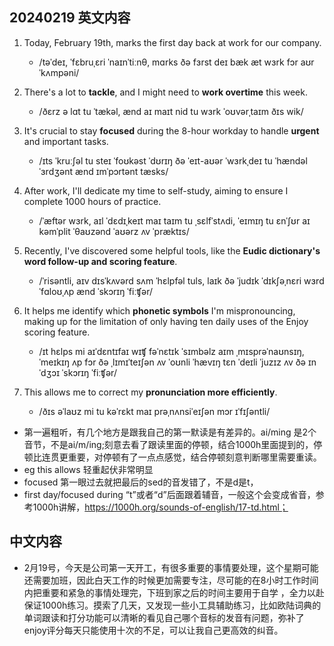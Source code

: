## 20240219 英文内容

1. Today, February 19th, marks the first day back at work for our company.
   - /təˈdeɪ, ˈfɛbruˌɛri ˈnaɪnˈtiːnθ, mɑrks ðə fɜrst deɪ bæk æt wɜrk fɔr aʊr ˈkʌmpəni/

2. There's a lot to **tackle**, and I might need to **work overtime** this week.
   - /ðɛrz ə lɑt tu ˈtækəl, ænd aɪ maɪt nid tu wɜrk ˈoʊvərˌtaɪm ðɪs wik/

3. It's crucial to stay **focused** during the 8-hour workday to handle **urgent** and important tasks.
   - /ɪts ˈkruːʃəl tu steɪ ˈfoʊkəst ˈdʊrɪŋ ðə ˈeɪt-aʊər ˈwɜrkˌdeɪ tu ˈhændəl ˈɜrdʒənt ænd ɪmˈpɔrtənt tæsks/

4. After work, I'll dedicate my time to self-study, aiming to ensure I complete 1000 hours of practice.
   - /ˈæftər wɜrk, aɪl ˈdɛdɪˌkeɪt maɪ taɪm tu ˌsɛlfˈstʌdi, ˈeɪmɪŋ tu ɛnˈʃʊr aɪ kəmˈplit ˈθaʊzənd ˈaʊərz ʌv ˈpræktɪs/

5. Recently, I've discovered some helpful tools, like the **Eudic dictionary's word follow-up and scoring feature**.
   - /ˈrisəntli, aɪv dɪsˈkʌvərd sʌm ˈhɛlpfəl tuls, laɪk ðə ˈjudɪk ˈdɪkʃəˌnɛri wɜrd ˈfɑloʊˌʌp ænd ˈskɔrɪŋ ˈfiːʧər/

6. It helps me identify which **phonetic symbols** I'm mispronouncing, making up for the limitation of only having ten daily uses of the Enjoy scoring feature.
   - /ɪt hɛlps mi aɪˈdɛntɪfaɪ wɪʧ fəˈnɛtɪk ˈsɪmbəlz aɪm ˌmɪsprəˈnaʊnsɪŋ, ˈmeɪkɪŋ ʌp fɔr ðə ˌlɪmɪˈteɪʃən ʌv ˈoʊnli ˈhævɪŋ tɛn ˈdeɪli ˈjuzɪz ʌv ðə ɪnˈdʒɔɪ ˈskɔrɪŋ ˈfiːʧər/

7. This allows me to correct my **pronunciation more efficiently**.
   - /ðɪs əˈlaʊz mi tu kəˈrɛkt maɪ prəˌnʌnsiˈeɪʃən mɔr ɪˈfɪʃəntli/

- 第一遍粗听，有几个地方是跟我自己的第一默读是有差异的。ai/ming  是2个音节，不是ai/m/ing;刻意去看了跟读里面的停顿，结合1000h里面提到的，停顿比连贯更重要，对停顿有了一点点感觉，结合停顿刻意判断哪里需要重读。
- eg this allows 轻重起伏非常明显
- focused 第一眼过去就把最后的sed的音发错了，不是d是t，
- first day/focused during “t”或者“d”后面跟着辅音，一般这个会变成省音，参考1000h讲解，https://1000h.org/sounds-of-english/17-td.html；
## 中文内容
- 2月19号，今天是公司第一天开工，有很多重要的事情要处理，这个星期可能还需要加班，因此白天工作的时候更加需要专注，尽可能的在8小时工作时间内把重要和紧急的事情处理完，下班到家之后的时间主要用于自学 ，全力以赴保证1000h练习。摸索了几天，又发现一些小工具辅助练习，比如欧陆词典的单词跟读和打分功能可以清晰的看见自己哪个音标的发音有问题，弥补了enjoy评分每天只能使用十次的不足，可以让我自己更高效的纠音。
